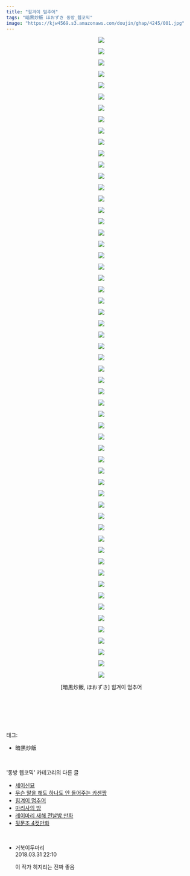 ```yaml
---
title: "힘겨이 멈추어"
tags: "暗黒炒飯 ほおずき 동방_웹코믹"
image: "https://kjw4569.s3.amazonaws.com/doujin/ghap/4245/001.jpg"
---
```

<div class="article">
<p style="text-align: center; clear: none; float: none;"><img src="{{ site.imgserver3 }}/ghap/4245/001.jpg"/></p>
<p style="text-align: center; clear: none; float: none;"><img src="{{ site.imgserver3 }}/ghap/4245/002.jpg"/></p>
<p style="text-align: center; clear: none; float: none;"><img src="{{ site.imgserver3 }}/ghap/4245/003.jpg"/></p>
<p style="text-align: center; clear: none; float: none;"><img src="{{ site.imgserver3 }}/ghap/4245/004.jpg"/></p>
<p style="text-align: center; clear: none; float: none;"><img src="{{ site.imgserver3 }}/ghap/4245/005.jpg"/></p>
<p style="text-align: center; clear: none; float: none;"><img src="{{ site.imgserver3 }}/ghap/4245/006.jpg"/></p>
<p style="text-align: center; clear: none; float: none;"><img src="{{ site.imgserver3 }}/ghap/4245/007.jpg"/></p>
<p style="text-align: center; clear: none; float: none;"><img src="{{ site.imgserver3 }}/ghap/4245/008.jpg"/></p>
<p style="text-align: center; clear: none; float: none;"><img src="{{ site.imgserver3 }}/ghap/4245/009.jpg"/></p>
<p style="text-align: center; clear: none; float: none;"><img src="{{ site.imgserver3 }}/ghap/4245/010.jpg"/></p>
<p style="text-align: center; clear: none; float: none;"><img src="{{ site.imgserver3 }}/ghap/4245/011.jpg"/></p>
<p style="text-align: center; clear: none; float: none;"><img src="{{ site.imgserver3 }}/ghap/4245/012.jpg"/></p>
<p style="text-align: center; clear: none; float: none;"><img src="{{ site.imgserver3 }}/ghap/4245/013.jpg"/></p>
<p style="text-align: center; clear: none; float: none;"><img src="{{ site.imgserver3 }}/ghap/4245/014.jpg"/></p>
<p style="text-align: center; clear: none; float: none;"><img src="{{ site.imgserver3 }}/ghap/4245/015.jpg"/></p>
<p style="text-align: center; clear: none; float: none;"><img src="{{ site.imgserver3 }}/ghap/4245/016.jpg"/></p>
<p style="text-align: center; clear: none; float: none;"><img src="{{ site.imgserver3 }}/ghap/4245/017.jpg"/></p>
<p style="text-align: center; clear: none; float: none;"><img src="{{ site.imgserver3 }}/ghap/4245/018.jpg"/></p>
<p style="text-align: center; clear: none; float: none;"><img src="{{ site.imgserver3 }}/ghap/4245/019.jpg"/></p>
<p style="text-align: center; clear: none; float: none;"><img src="{{ site.imgserver3 }}/ghap/4245/020.jpg"/></p>
<p style="text-align: center; clear: none; float: none;"><img src="{{ site.imgserver3 }}/ghap/4245/021.jpg"/></p>
<p style="text-align: center; clear: none; float: none;"><img src="{{ site.imgserver3 }}/ghap/4245/022.jpg"/></p>
<p style="text-align: center; clear: none; float: none;"><img src="{{ site.imgserver3 }}/ghap/4245/023.jpg"/></p>
<p style="text-align: center; clear: none; float: none;"><img src="{{ site.imgserver3 }}/ghap/4245/024.jpg"/></p>
<p style="text-align: center; clear: none; float: none;"><img src="{{ site.imgserver3 }}/ghap/4245/025.jpg"/></p>
<p style="text-align: center; clear: none; float: none;"><img src="{{ site.imgserver3 }}/ghap/4245/026.jpg"/></p>
<p style="text-align: center; clear: none; float: none;"><img src="{{ site.imgserver3 }}/ghap/4245/027.jpg"/></p>
<p style="text-align: center; clear: none; float: none;"><img src="{{ site.imgserver3 }}/ghap/4245/028.jpg"/></p>
<p style="text-align: center; clear: none; float: none;"><img src="{{ site.imgserver3 }}/ghap/4245/029.jpg"/></p>
<p style="text-align: center; clear: none; float: none;"><img src="{{ site.imgserver3 }}/ghap/4245/030.jpg"/></p>
<p style="text-align: center; clear: none; float: none;"><img src="{{ site.imgserver3 }}/ghap/4245/031.jpg"/></p>
<p style="text-align: center; clear: none; float: none;"><img src="{{ site.imgserver3 }}/ghap/4245/032.jpg"/></p>
<p style="text-align: center; clear: none; float: none;"><img src="{{ site.imgserver3 }}/ghap/4245/033.jpg"/></p>
<p style="text-align: center; clear: none; float: none;"><img src="{{ site.imgserver3 }}/ghap/4245/034.jpg"/></p>
<p style="text-align: center; clear: none; float: none;"><img src="{{ site.imgserver3 }}/ghap/4245/035.jpg"/></p>
<p style="text-align: center; clear: none; float: none;"><img src="{{ site.imgserver3 }}/ghap/4245/036.jpg"/></p>
<p style="text-align: center; clear: none; float: none;"><img src="{{ site.imgserver3 }}/ghap/4245/037.jpg"/></p>
<p style="text-align: center; clear: none; float: none;"><img src="{{ site.imgserver3 }}/ghap/4245/038.jpg"/></p>
<p style="text-align: center; clear: none; float: none;"><img src="{{ site.imgserver3 }}/ghap/4245/039.jpg"/></p>
<p style="text-align: center; clear: none; float: none;"><img src="{{ site.imgserver3 }}/ghap/4245/040.jpg"/></p>
<p style="text-align: center; clear: none; float: none;"><img src="{{ site.imgserver3 }}/ghap/4245/041.jpg"/></p>
<p style="text-align: center; clear: none; float: none;"><img src="{{ site.imgserver3 }}/ghap/4245/042.jpg"/></p>
<p style="text-align: center; clear: none; float: none;"><img src="{{ site.imgserver3 }}/ghap/4245/043.jpg"/></p>
<p style="text-align: center; clear: none; float: none;"><img src="{{ site.imgserver3 }}/ghap/4245/044.jpg"/></p>
<p style="text-align: center; clear: none; float: none;"><img src="{{ site.imgserver3 }}/ghap/4245/045.jpg"/></p>
<p style="text-align: center; clear: none; float: none;"><img src="{{ site.imgserver3 }}/ghap/4245/046.jpg"/></p>
<p style="text-align: center; clear: none; float: none;"><img src="{{ site.imgserver3 }}/ghap/4245/047.jpg"/></p>
<p style="text-align: center; clear: none; float: none;"><img src="{{ site.imgserver3 }}/ghap/4245/048.jpg"/></p>
<p style="text-align: center; clear: none; float: none;"><img src="{{ site.imgserver3 }}/ghap/4245/049.jpg"/></p>
<p style="text-align: center; clear: none; float: none;"><img src="{{ site.imgserver3 }}/ghap/4245/050.jpg"/></p>
<p style="text-align: center; clear: none; float: none;"><img src="{{ site.imgserver3 }}/ghap/4245/051.jpg"/></p>
<p style="text-align: center; clear: none; float: none;"><img src="{{ site.imgserver3 }}/ghap/4245/052.jpg"/></p>
<p style="text-align: center; clear: none; float: none;"><img src="{{ site.imgserver3 }}/ghap/4245/053.jpg"/></p>
<p style="text-align: center; clear: none; float: none;"><img src="{{ site.imgserver3 }}/ghap/4245/054.jpg"/></p>
<p style="text-align: center; clear: none; float: none;"><img src="{{ site.imgserver3 }}/ghap/4245/055.jpg"/></p>
<p style="text-align: center; clear: none; float: none;"><img src="{{ site.imgserver3 }}/ghap/4245/056.jpg"/></p>
<p style="text-align: center; clear: none; float: none;"><img src="{{ site.imgserver3 }}/ghap/4245/057.jpg"/></p>
<p style="text-align: center; clear: none; float: none;">[暗黒炒飯, ほおずき] 힘겨이 멈추어</p>
<p style="text-align: center; clear: none; float: none;"><br/></p>
<p><br/></p>
</div><br/>
<div class="tagTrail">
<p>태그: </p>
<ul>
<li>暗黒炒飯</li>
</ul>
</div><br/>
<div class="another">
<p>'동방 웹코믹' 카테고리의 다른 글</p>
<ul>
<li><a href="/ghap_4247">세이신묘</a></li>
<li><a href="/ghap_4246">무슨 말을 해도 하나도 안 들어주는 카센짱</a></li>
<li><a href="/ghap_4245">힘겨이 멈추어</a></li>
<li><a href="/ghap_4244">마리사의 밤</a></li>
<li><a href="/ghap_4243">레이마리 새해 전날밤 만화</a></li>
<li><a href="/ghap_4242">뒷문조 4컷만화</a></li>
</ul>
</div><br/>
<div class="cb_module cb_fluid">
<div class="cb_wrt cb_profile">
<div class="comment">
<ul>
<li class="cb_thumb_off" id="comment15231044">
<div class="cb_comment_area">
<div class="cb_info_area">
<div class="cb_section">
<span class="cb_nick_name">거북이두마리</span>
</div>
<div class="cb_section">
<span class="cb_date">2018.03.31 22:10 </span>
</div>
</div>
<div class="cb_dsc_comment">
<p class="cb_dsc">
											이 작가 히지리는 진짜 좋음
										</p>
</div>
</div></li>
</ul>
</div>
</div><!-- commentList close -->
</div><br/>

